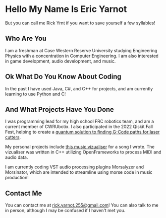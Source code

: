 # Hello My Name Is Eric Yarnot
But you can call me Rick Yrnt if you want to save yourself a few syllables!

## Who Are You

I am a freshman at Case Western Reserve University studying Engineering Physics with a concentration in Computer Engineering. 
I am also interested in game development, audio development, and music.

## Ok What Do You Know About Coding

In the past I have used Java, C#, and C++ for projects, and am currently learning to use Python and C!

## And What Projects Have You Done

I was programming lead for my high school FRC robotics team, and am a current member of CWRUbotix.
I also participated in the 2022 Qiskit Fall Fest, helping to create a 
[quantum solution to finding G-Code paths for laser cutters](https://github.com/rpitasky/qiskit-gcode-path-optimization).

My personal projects include [this music vizualiser](https://youtu.be/Lm6FAdxGNP4) for a song I wrote.
The vizualiser was written in C++ utilizing OpenFrameworks to process MIDI and audio data.

I am currently coding VST audio processing plugins Morsalyzer and Morsinator, which are intended to
streamline using morse code in music production!

## Contact Me

You can contact me at [rick.yarnot.255@gmail.com](mailto:rick.yarnot.255@gmail.com)!
You can also talk to me in person, although I may be confused if I haven't met you.
<!---
rickyrnt/rickyrnt is a ✨ special ✨ repository because its `README.md` (this file) appears on your GitHub profile.
You can click the Preview link to take a look at your changes.
--->
